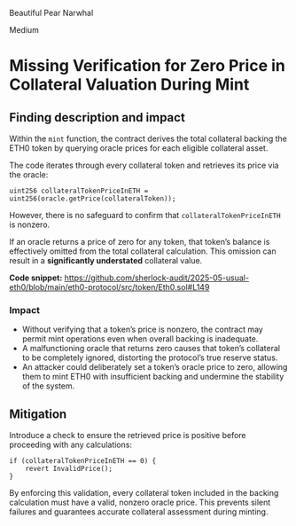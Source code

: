 Beautiful Pear Narwhal

Medium

# Missing Verification for Zero Price in Collateral Valuation During Mint



## Finding description and impact

Within the `mint` function, the contract derives the total collateral backing the ETH0 token by querying oracle prices for each eligible collateral asset.

The code iterates through every collateral token and retrieves its price via the oracle:

```solidity
uint256 collateralTokenPriceInETH = uint256(oracle.getPrice(collateralToken));
```

However, there is no safeguard to confirm that `collateralTokenPriceInETH` is nonzero.

If an oracle returns a price of zero for any token, that token’s balance is effectively omitted from the total collateral calculation. This omission can result in a **significantly understated** collateral value.

**Code snippet:**
https://github.com/sherlock-audit/2025-05-usual-eth0/blob/main/eth0-protocol/src/token/Eth0.sol#L149

### Impact

* Without verifying that a token’s price is nonzero, the contract may permit mint operations even when overall backing is inadequate.
* A malfunctioning oracle that returns zero causes that token’s collateral to be completely ignored, distorting the protocol’s true reserve status.
* An attacker could deliberately set a token’s oracle price to zero, allowing them to mint ETH0 with insufficient backing and undermine the stability of the system.

## Mitigation

Introduce a check to ensure the retrieved price is positive before proceeding with any calculations:

```solidity
if (collateralTokenPriceInETH == 0) {
    revert InvalidPrice();
}
```

By enforcing this validation, every collateral token included in the backing calculation must have a valid, nonzero oracle price. This prevents silent failures and guarantees accurate collateral assessment during minting.
